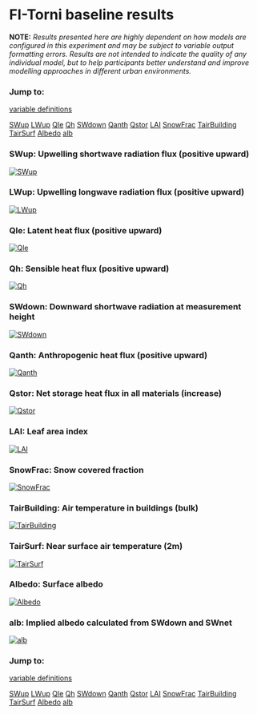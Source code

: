 # FI-Torni baseline results

**NOTE:** *Results presented here are highly dependent on how models are configured in this experiment and may be subject to variable output formatting errors. Results are not intended to indicate the quality of any individual model, but to help participants better understand and improve modelling approaches in different urban environments.*

### Jump to:
[variable definitions](../modelattrs/variable_definitions.md)

[SWup](#swup)
[LWup](#lwup)
[Qle](#qle)
[Qh](#qh)
[SWdown](#swdown)
[Qanth](#qanth)
[Qstor](#qstor)
[LAI](#lai)
[SnowFrac](#snowfrac)
[TairBuilding](#tairbuilding)
[TairSurf](#tairsurf)
[Albedo](#albedo)
[alb](#alb)

### <a name="swup"></a>SWup: Upwelling shortwave radiation flux (positive upward)
[![SWup](FI-Torni_baseline_SWup.png)](FI-Torni_baseline_SWup.png)

### <a name="lwup"></a>LWup: Upwelling longwave radiation flux (positive upward)
[![LWup](FI-Torni_baseline_LWup.png)](FI-Torni_baseline_LWup.png)

### <a name="qle"></a>Qle: Latent heat flux (positive upward)
[![Qle](FI-Torni_baseline_Qle.png)](FI-Torni_baseline_Qle.png)

### <a name="qh"></a>Qh: Sensible heat flux (positive upward)
[![Qh](FI-Torni_baseline_Qh.png)](FI-Torni_baseline_Qh.png)

### <a name="swdown"></a>SWdown: Downward shortwave radiation at measurement height
[![SWdown](FI-Torni_baseline_SWdown.png)](FI-Torni_baseline_SWdown.png)

### <a name="qanth"></a>Qanth: Anthropogenic heat flux (positive upward)
[![Qanth](FI-Torni_baseline_Qanth.png)](FI-Torni_baseline_Qanth.png)

### <a name="qstor"></a>Qstor: Net storage heat flux in all materials (increase)
[![Qstor](FI-Torni_baseline_Qstor.png)](FI-Torni_baseline_Qstor.png)

### <a name="lai"></a>LAI: Leaf area index
[![LAI](FI-Torni_baseline_LAI.png)](FI-Torni_baseline_LAI.png)

### <a name="snowfrac"></a>SnowFrac: Snow covered fraction
[![SnowFrac](FI-Torni_baseline_SnowFrac.png)](FI-Torni_baseline_SnowFrac.png)

### <a name="tairbuilding"></a>TairBuilding: Air temperature in buildings (bulk)
[![TairBuilding](FI-Torni_baseline_TairBuilding.png)](FI-Torni_baseline_TairBuilding.png)

### <a name="tairsurf"></a>TairSurf: Near surface air temperature (2m)
[![TairSurf](FI-Torni_baseline_TairSurf.png)](FI-Torni_baseline_TairSurf.png)

### <a name="albedo"></a>Albedo: Surface albedo
[![Albedo](FI-Torni_baseline_Albedo.png)](FI-Torni_baseline_Albedo.png)

### <a name="alb"></a>alb: Implied albedo calculated from SWdown and SWnet
[![alb](FI-Torni_baseline_alb.png)](FI-Torni_baseline_alb.png)


### Jump to:
[variable definitions](../modelattrs/variable_definitions.md)

[SWup](#swup)
[LWup](#lwup)
[Qle](#qle)
[Qh](#qh)
[SWdown](#swdown)
[Qanth](#qanth)
[Qstor](#qstor)
[LAI](#lai)
[SnowFrac](#snowfrac)
[TairBuilding](#tairbuilding)
[TairSurf](#tairsurf)
[Albedo](#albedo)
[alb](#alb)

